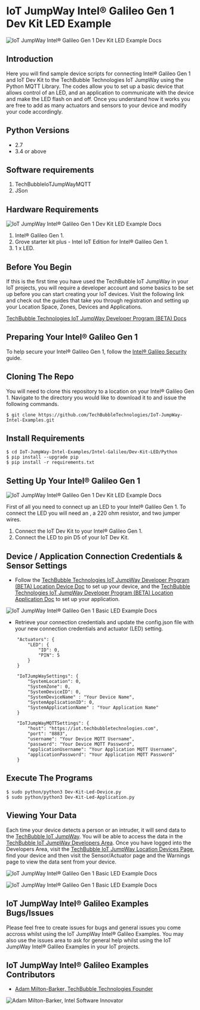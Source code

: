 # IoT JumpWay Intel® Galileo Gen 1 Dev Kit LED Example

![IoT JumpWay Intel® Galileo Gen 1 Dev Kit LED Example Docs](../../../images/main/IoT-Jumpway.jpg)  

## Introduction

Here you will find sample device scripts for connecting Intel® Galileo Gen 1 and IoT Dev Kit to the TechBubble Technologies IoT JumpWay using the Python MQTT Library. The codes allow you to set up a basic device that allows control of an LED, and an application to communicate with the device and make the LED flash on and off. Once you understand how it works you are free to add as many actuators and sensors to your device and modify your code accordingly.

## Python Versions

- 2.7
- 3.4 or above

## Software requirements

1. TechBubbleIoTJumpWayMQTT  
2. JSon

## Hardware Requirements

![IoT JumpWay Intel® Galileo Gen 1 Dev Kit LED Example Docs](../../../images/Dev-Kit-LED/Hardware.jpg)

1. Intel® Galileo Gen 1.
2. Grove starter kit plus - Intel IoT Edition for Intel® Galileo Gen 1.
3. 1 x LED.

## Before You Begin

If this is the first time you have used the TechBubble IoT JumpWay in your IoT projects, you will require a developer account and some basics to be set up before you can start creating your IoT devices. Visit the following link and check out the guides that take you through registration and setting up your Location Space, Zones, Devices and Applications.

[TechBubble Technologies IoT JumpWay Developer Program (BETA) Docs](https://github.com/TechBubbleTechnologies/IoT-JumpWay-Docs/ "TechBubble Technologies IoT JumpWay Developer Program (BETA) Docs")

## Preparing Your Intel® Galileo Gen 1

To help secure your Intel® Galileo Gen 1, follow the [Intel® Galileo Security](https://github.com/TechBubbleTechnologies/IoT-JumpWay-Intel-Examples/blob/master/Intel-Galileo/DOCS/1-Security.md "Intel® Galileo Security") guide.

## Cloning The Repo

You will need to clone this repository to a location on your Intel® Galileo Gen 1. Navigate to the directory you would like to download it to and issue the following commands.

    $ git clone https://github.com/TechBubbleTechnologies/IoT-JumpWay-Intel-Examples.git

## Install Requirements

    $ cd IoT-JumpWay-Intel-Examples/Intel-Galileo/Dev-Kit-LED/Python
    $ pip install --upgrade pip
    $ pip install -r requirements.txt

## Setting Up Your Intel® Galileo Gen 1

![IoT JumpWay Intel® Galileo Gen 1 Dev Kit LED Example Docs](../../../images/Dev-Kit-LED/Blinking.jpg)

First of all you need to connect up an LED to your Intel® Galileo Gen 1. To connect the LED you will need an , a 220 ohm resistor, and two jumper wires. 

1. Connect the IoT Dev Kit to your Intel® Galileo Gen 1.
2. Connect the LED to pin D5 of your IoT Dev Kit.

## Device / Application Connection Credentials & Sensor Settings

- Follow the [TechBubble Technologies IoT JumpWay Developer Program (BETA) Location Device Doc](https://github.com/TechBubbleTechnologies/IoT-JumpWay-Docs/blob/master/4-Location-Devices.md "TechBubble Technologies IoT JumpWay Developer Program (BETA) Location Device Doc") to set up your device, and the [TechBubble Technologies IoT JumpWay Developer Program (BETA) Location Application Doc](https://github.com/TechBubbleTechnologies/IoT-JumpWay-Docs/blob/master/5-Location-Applications.md "TechBubble Technologies IoT JumpWay Developer Program (BETA) Location Application Doc") to set up your application. 

![IoT JumpWay Intel® Galileo Gen 1 Basic LED Example Docs](../../../images/Dev-Kit-LED/Device-Creation.png)  

- Retrieve your connection credentials and update the config.json file with your new connection  credentials and actuator (LED) setting.

```
	"Actuators": {
		"LED": {
			"ID": 0,
			"PIN": 5
		}
	}
```

```
	"IoTJumpWaySettings": {
        "SystemLocation": 0,
        "SystemZone": 0,
        "SystemDeviceID": 0,
        "SystemDeviceName" : "Your Device Name",
        "SystemApplicationID": 0,
        "SystemApplicationName" : "Your Application Name"
	}
```

```
	"IoTJumpWayMQTTSettings": {
        "host": "https://iot.techbubbletechnologies.com",
        "port": "8883",
        "username": "Your Device MQTT Username",
        "password": "Your Device MQTT Password",
        "applicationUsername": "Your Application MQTT Username",
        "applicationPassword": "Your Application MQTT Password"
	}
```

## Execute The Programs

    $ sudo python/python3 Dev-Kit-Led-Device.py 
    $ sudo python/python3 Dev-Kit-Led-Application.py 

## Viewing Your Data  

Each time your device detects a person or an intruder, it will send data to the [TechBubble IoT JumpWay](https://iot.techbubbletechnologies.com/ "TechBubble IoT JumpWay"). You will be able to access the data in the [TechBubble IoT JumpWay Developers Area](https://iot.techbubbletechnologies.com/developers/dashboard/ "TechBubble IoT JumpWay Developers Area"). Once you have logged into the Developers Area, visit the [TechBubble IoT JumpWay Location Devices Page](https://iot.techbubbletechnologies.com/developers/location-devices "Location Devices page"), find your device and then visit the Sensor/Actuator page and the Warnings page to view the data sent from your device.

![IoT JumpWay Intel® Galileo Gen 1 Basic LED Example Docs](../../../images/Basic-LED/SensorData.png)

![IoT JumpWay Intel® Galileo Gen 1 Basic LED Example Docs](../../../images/Basic-LED/WarningData.png)

## IoT JumpWay Intel® Galileo Examples Bugs/Issues

Please feel free to create issues for bugs and general issues you come accross whilst using the IoT JumpWay Intel® Galileo Examples. You may also use the issues area to ask for general help whilst using the IoT JumpWay Intel® Galileo Examples in your IoT projects.

## IoT JumpWay Intel® Galileo Examples Contributors

- [Adam Milton-Barker, TechBubble Technologies Founder](https://github.com/AdamMiltonBarker "Adam Milton-Barker, TechBubble Technologies Founder")

![Adam Milton-Barker,  Intel Software Innovator](../../../images/main/Intel-Software-Innovator.jpg)  